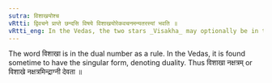 ```yaml
---
sutra: विशाखयोश्च
vRtti: द्विवचने प्राप्ते छन्दसि विषये विशाखयोरेकवचनमन्यतरस्यां भवति ॥
vRtti_eng: In the Vedas, the two stars _Visakha_ may optionally be in the singular number.
---
```

The word विशाखा is in the dual number as a rule. In the Vedas, it is found sometime to have the singular form, denoting duality. Thus विशाखा नक्षत्रम् or विशाखे नक्षत्रमिन्द्राग्नी देवता ॥
